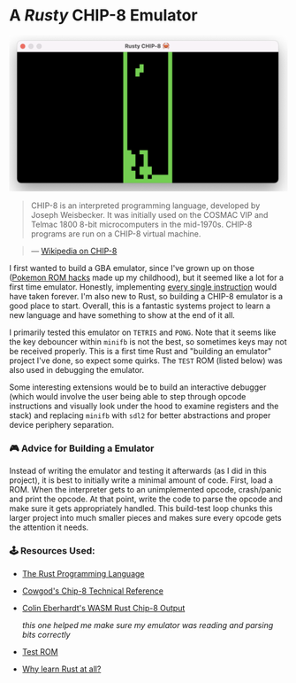 # A *Rusty* CHIP-8 Emulator

![tetris in chip8](tetris.png)

> CHIP-8 is an interpreted programming language, developed by Joseph Weisbecker. It was initially used on the COSMAC VIP and Telmac 1800 8-bit microcomputers in the mid-1970s. CHIP-8 programs are run on a CHIP-8 virtual machine.

> — [Wikipedia on CHIP-8](https://en.wikipedia.org/wiki/CHIP-8)

I first wanted to build a GBA emulator, since I've grown up on those ([Pokemon ROM hacks](https://tvtropes.org/pmwiki/pmwiki.php/VideoGame/PokemonSweetVersion#:~:text=Pok%C3%A9mon%20Sweet%20Version%20is%20a,Pok%C3%A9mon%20Sweet%202th%2C%20available%20here%20.) made up my childhood), but it seemed like a lot for a first time emulator. Honestly, implementing [every single instruction](https://meganesulli.com/generate-gb-opcodes/) would have taken forever. I'm also new to Rust, so building a CHIP-8 emulator is a good place to start. Overall, this is a fantastic systems project to learn a new language and have something to show at the end of it all.

I primarily tested this emulator on `TETRIS` and `PONG`. Note that it seems like the key debouncer within `minifb` is not the best, so sometimes keys may not be received properly. This is a first time Rust and "building an emulator" project I've done, so expect some quirks. The `TEST` ROM (listed below) was also used in debugging the emulator. 

Some interesting extensions would be to build an interactive debugger (which would involve the user being able to step through opcode instructions and visually look under the hood to examine registers and the stack) and replacing `minifb` with `sdl2` for better abstractions and proper device periphery separation.

### 🎮 Advice for Building a Emulator
Instead of writing the emulator and testing it afterwards (as I did in this project), it is best to initially write a minimal amount of code. First, load a ROM. When the interpreter gets to an unimplemented opcode, crash/panic and print the opcode. At that point, write the code to parse the opcode and make sure it gets appropriately handled. This build-test loop chunks this larger project into much smaller pieces and makes sure every opcode gets the attention it needs.

### 🕹 Resources Used:
- [The Rust Programming Language](https://doc.rust-lang.org/book/)
- [Cowgod's Chip-8 Technical Reference](http://devernay.free.fr/hacks/chip8/C8TECH10.HTM#1.0)
- [Colin Eberhardt's WASM Rust Chip-8 Output](https://colineberhardt.github.io/wasm-rust-chip8/web/) 

    *this one helped me make sure my emulator was reading and parsing bits correctly*
- [Test ROM](https://github.com/corax89/chip8-test-rom)
- [Why learn Rust at all?](https://www.youtube.com/watch?v=4YU_r70yGjQ)